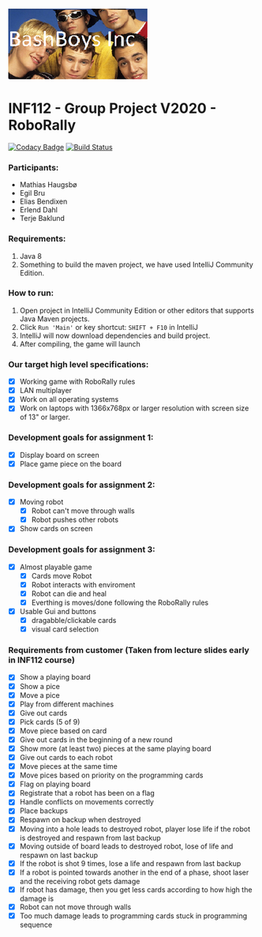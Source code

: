 ![Logo](Deliverables/BashBoysIncLogo.png)
# INF112 - Group Project V2020 - RoboRally

[![Codacy Badge](https://api.codacy.com/project/badge/Grade/2f558cb07fbf480480dbf5a9286d5362)](https://app.codacy.com/gh/inf112-v20/BashBoys_Inc?utm_source=github.com&utm_medium=referral&utm_content=inf112-v20/BashBoys_Inc&utm_campaign=Badge_Grade_Dashboard)
[![Build Status](https://travis-ci.com/inf112-v20/BashBoys_Inc.svg?branch=master)](https://travis-ci.com/inf112-v20/BashBoys_Inc)


### Participants:
- Mathias Haugsbø
- Egil Bru 
- Elias Bendixen
- Erlend Dahl
- Terje Baklund

### Requirements:
1. Java 8
2. Something to build the maven project, we have used IntelliJ Community Edition.

### How to run:
1. Open project in IntelliJ Community Edition or other editors that supports Java Maven projects.
2. Click `Run 'Main'` or key shortcut: `SHIFT + F10` in IntelliJ
3. IntelliJ will now download dependencies and build project.
4. After compiling, the game will launch

### Our target high level specifications:
- [x] Working game with RoboRally rules
- [x] LAN multiplayer
- [x] Work on all operating systems
- [x] Work on laptops with 1366x768px or larger resolution with screen size of 13" or larger.

### Development goals for assignment 1:
- [x] Display board on screen
- [x] Place game piece on the board

### Development goals for assignment 2:
- [x] Moving robot
  - [x] Robot can't move through walls
  - [x] Robot pushes other robots
- [x] Show cards on screen

### Development goals for assignment 3:
- [x] Almost playable game
  - [x] Cards move Robot 
  - [x] Robot interacts with enviroment
  - [x] Robot can die and heal
  - [x] Everthing is moves/done following the RoboRally rules
- [x] Usable Gui and buttons
  - [x] dragabble/clickable cards
  - [x] visual card selection

### Requirements from customer (Taken from lecture slides early in INF112 course)
- [x] Show a playing board
- [x] Show a pice
- [x] Move a pice
- [x] Play from different machines
- [x] Give out cards
- [x] Pick cards (5 of 9)
- [x] Move piece based on card
- [x] Give out cards in the beginning of a new round
- [x] Show more (at least two) pieces at the same playing board
- [x] Give out cards to each robot
- [x] Move pieces at the same time
- [x] Move pices based on priority on the programming cards
- [x] Flag on playing board
- [x] Registrate that a robot has been on a flag
- [x] Handle conflicts on movements correctly
- [x] Place backups
- [x] Respawn on backup when destroyed
- [x] Moving into a hole leads to destroyed robot, player lose life if the robot is destroyed and respawn from last backup
- [x] Moving outside of board leads to destroyed robot, lose of life and respawn on last backup
- [x] If the robot is shot 9 times, lose a life and respawn from last backup
- [x] If a robot is pointed towards another in the end of a phase, shoot laser and the receiving robot gets damage
- [x] If robot has damage, then you get less cards according to how high the damage is
- [x] Robot can not move through walls
- [x] Too much damage leads to programming cards stuck in programming sequence
